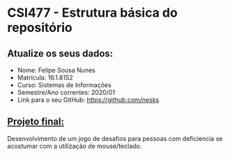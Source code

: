 # CSI477 - Estrutura básica do repositório

## Atualize os seus dados:

- Nome: Felipe Sousa Nunes
- Matrícula: 16.1.8152
- Curso: Sistemas de Informações
- Semestre/Ano correntes: 2020/01
- Link para o seu GitHub: https://github.com/nesks

## [Projeto final:](./Projeto/README.md) 

Desenvolvimento de um jogo de desafios para pessoas com deficiencia se acostumar com a utilização de mouse/teclado.
